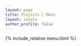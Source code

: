 ```yaml
---
layout: page
title: Projects | Menu
layout: single
author_profile: false
---
```



{% include_relative menu.html %}
